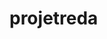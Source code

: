 # projetreda
<!-- 
📝 User Story

Titre : Refroidissement du réacteur par vanne TOR

En tant que opérateur de conduite d’un réacteur chimique,
Je veux que la température du réacteur soit surveillée et que la vanne de refroidissement s’ouvre ou se ferme automatiquement,
Afin de maintenir la température dans une plage de sécurité et assurer la qualité du produit.

🎯 Critères d’acceptation
Capteur :

Une sonde de température (PT100) mesure en continu la température du réacteur.

La mesure est transmise au système de contrôle (API / DCS).

Actionneur (TOR) :

La vanne motorisée de refroidissement a seulement deux états : OUVERTE (1) ou FERMÉE (0).

Si la température dépasse 250 °C, la vanne s’ouvre pour permettre le refroidissement.

Si la température descend sous  250°C, la vanne se ferme pour éviter un sur-refroidissement.

Si la sonde est défaillante, une alarme est générée et la vanne se met en position de sécurité (ouverte).

✅ Comportement attendu

T° > 200 °C → la vanne s’ouvre (refroidissement actif).

T° < 200 °C → la vanne se ferme (refroidissement coupé).


On y affichera le debit calorifique qui est nécéssaire dans le milieur chimique afin de garder un oeil sur nos échange de chaleurs. 
